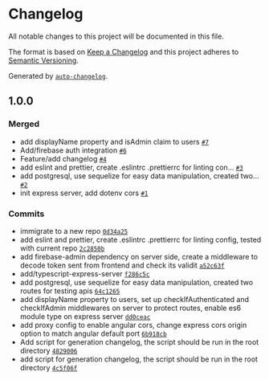 # Changelog

All notable changes to this project will be documented in this file.

The format is based on [Keep a Changelog](https://keepachangelog.com/en/1.0.0/)
and this project adheres to [Semantic Versioning](https://semver.org/spec/v2.0.0.html).

Generated by [`auto-changelog`](https://github.com/CookPete/auto-changelog).

## 1.0.0

### Merged

- add displayName property and isAdmin claim to users [`#7`](https://github.com/horus2121/To-Dos/pull/7)
- Add/firebase auth integration [`#6`](https://github.com/horus2121/To-Dos/pull/6)
- Feature/add changelog [`#4`](https://github.com/horus2121/To-Dos/pull/4)
- add eslint and prettier, create .eslintrc .prettierrc for linting con… [`#3`](https://github.com/horus2121/To-Dos/pull/3)
- add postgresql, use sequelize for easy data manipulation, created two… [`#2`](https://github.com/horus2121/To-Dos/pull/2)
- init express server, add dotenv cors [`#1`](https://github.com/horus2121/To-Dos/pull/1)

### Commits

- immigrate to a new repo [`0d34a25`](https://github.com/horus2121/To-Dos/commit/0d34a257d20b6efe8a41ee002b5aa9b4c5f5476e)
- add eslint and prettier, create .eslintrc .prettierrc for linting config, tested with current repo [`2c2850b`](https://github.com/horus2121/To-Dos/commit/2c2850b9c175d1a08a546fce58845f7fea30df83)
- add firebase-admin dependency on server side, create a middleware to decode token sent from frontend and check its validit [`a52c63f`](https://github.com/horus2121/To-Dos/commit/a52c63fa700bcee56effcee64c38d02c7de5d623)
- add/typescript-express-server [`f286c5c`](https://github.com/horus2121/To-Dos/commit/f286c5c3dcb3a366cc8b06af8d0a5eb23651801a)
- add postgresql, use sequelize for easy data manipulation, created two routes for testing apis [`64c1265`](https://github.com/horus2121/To-Dos/commit/64c1265f40bad6b188ff965acb6c718e9262b63d)
- add displayName property to users, set up checkIfAuthenticated and checkIfAdmin middlewares on server to protect routes, enable es6 module type on express server [`dd0ceac`](https://github.com/horus2121/To-Dos/commit/dd0ceac17551e54a9b674a861ae71d8f875540d8)
- add proxy config to enable angular cors, change express cors origin option to match angular default port [`6b918cb`](https://github.com/horus2121/To-Dos/commit/6b918cb1edb79f69dfc2a9a896f959f77a34eb9a)
- Add script for generation changelog, the script should be run in the root directory [`4829006`](https://github.com/horus2121/To-Dos/commit/4829006a132bc6e0b4e97d6f85f08b3419c943b4)
- add script for generation changelog, the script should be run in the root directory [`4c5f06f`](https://github.com/horus2121/To-Dos/commit/4c5f06fb8ae64e195ddd51afed95c86e0998ae39)
